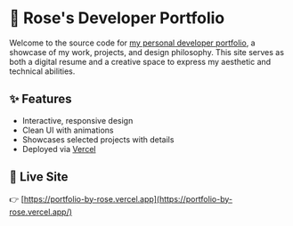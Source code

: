 # 🌹 Rose's Developer Portfolio

Welcome to the source code for [my personal developer portfolio](https://portfolio-by-rose.vercel.app/), a showcase of my work, projects, and design philosophy. This site serves as both a digital resume and a creative space to express my aesthetic and technical abilities.

## ✨ Features

- Interactive, responsive design
- Clean UI with animations
- Showcases selected projects with details
- Deployed via [Vercel](https://vercel.com)

## 🚀 Live Site

👉 [https://portfolio-by-rose.vercel.app](https://portfolio-by-rose.vercel.app/)